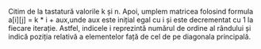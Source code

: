 Citim de la tastatură valorile k și n. Apoi, umplem matricea folosind formula a[i][j] = k \* i + aux,unde aux este inițial egal cu i și este decrementat cu 1 la fiecare iterație. Astfel, indicele i reprezintă numărul de ordine al rândului și indică poziția relativă a elementelor față de cel de pe diagonala principală.

